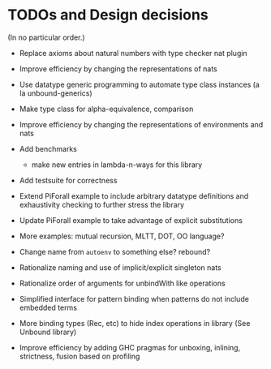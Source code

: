 # TODOs and Design decisions

(In no particular order.)

- Replace axioms about natural numbers with type checker nat plugin
- Improve efficiency by changing the representations of nats

- Use datatype generic programming to automate type class instances
  (a la unbound-generics)

- Make type class for alpha-equivalence, comparison

- Improve efficiency by changing the representations of environments and nats

- Add benchmarks
   - make new entries in lambda-n-ways for this library

- Add testsuite for correctness

- Extend PiForall example to include arbitrary datatype definitions and exhaustivity checking to further stress the library
- Update PiForall example to take advantage of explicit substitutions

- More examples:  mutual recursion, MLTT, DOT, OO language? 

- Change name from `autoenv` to something else? rebound? 

- Rationalize naming and use of implicit/explicit singleton nats

- Rationalize order of arguments for unbindWith like operations

- Simplified interface for pattern binding when patterns do not include embedded terms

- More binding types (Rec, etc) to hide index operations in library
  (See Unbound library)

- Improve efficiency by adding GHC pragmas for unboxing, inlining, strictness, fusion based on profiling


